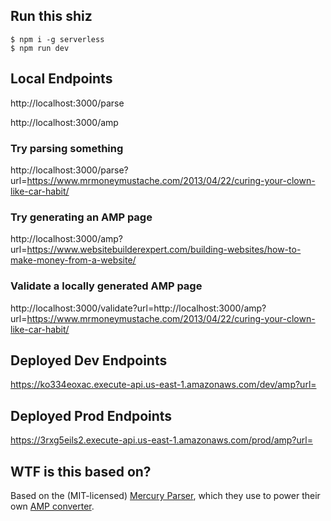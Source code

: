 ## Run this shiz
```
$ npm i -g serverless
$ npm run dev
```

## Local Endpoints
http://localhost:3000/parse

http://localhost:3000/amp

### Try parsing something
http://localhost:3000/parse?url=https://www.mrmoneymustache.com/2013/04/22/curing-your-clown-like-car-habit/

### Try generating an AMP page
http://localhost:3000/amp?url=https://www.websitebuilderexpert.com/building-websites/how-to-make-money-from-a-website/

### Validate a locally generated AMP page
http://localhost:3000/validate?url=http://localhost:3000/amp?url=https://www.mrmoneymustache.com/2013/04/22/curing-your-clown-like-car-habit/

## Deployed Dev Endpoints
https://ko334eoxac.execute-api.us-east-1.amazonaws.com/dev/amp?url=

## Deployed Prod Endpoints
https://3rxg5eils2.execute-api.us-east-1.amazonaws.com/prod/amp?url=

## WTF is this based on?
Based on the (MIT-licensed) [Mercury Parser](https://github.com/postlight/mercury-parser), which they use to power their own [AMP converter](https://mercury.postlight.com/amp-converter/).
